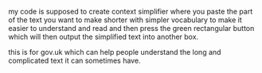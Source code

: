 my code is supposed to create context simplifier where you paste the part of the text you want to make shorter with simpler vocabulary to make it easier to understand and read and then press the green rectangular button which will then output the simplified text into another box.

this is for gov.uk which can help people understand the long and complicated text it can sometimes have.

